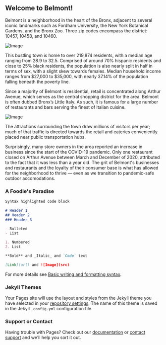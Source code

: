 ## Welcome to Belmont!

Belmont is a neighborhood in the heart of the Bronx, adjacent to several iconic landmarks such as Fordham University, the New York Botanical Gardens, and the Bronx Zoo. Three zip codes encompass the district: 10457, 10458, and 10460. 

![Image](/Users/namira/Desktop/★/CSCI127/belmonthighlighted.png)

This bustling town is home to over 219,874 residents, with a median age ranging from 28.9 to 32.5. Comprised of around 70% hispanic residents and close to 25% black residents,  the population is also nearly split in half in terms of sex, with a slight skew towards females. Median household income ranges from $27,000 to $35,000, with nearly 37.14% of the population falling beneath the poverty line. 

Since a majority of Belmont is residential, retail is concentrated along Arthur Avenue, which serves as the central shopping district for the area. Belmont is often dubbed Bronx’s Little Italy. As such, it is famous for a large number of restaurants and bars serving the finest of Italian cuisine.

![Image](https://images.nycgo.com/image/fetch/q_auto:eco,w_1920/https://www.nycgo.com/images/uploads/11Neighborhoods/Arthur-Ave-Bronx-NYC-Photo-Brittany-Petronella__X9A4863.jpg)

The attractions surrounding the town draw millions of visitors per year; much of that traffic is directed towards the retail and eateries conveniently placed near public transportation hubs.

Surprisingly, many store owners in the area reported an increase in business since the start of the COVID-19 pandemic. Only one restaurant closed on Arthur Avenue between March and December of 2020, attributed to the fact that it was less than a year old. The grit of Belmont's businesses and restaurants and the loyalty of their consumer base is what has allowed for the neighborhood to thrive — even as we transition to pandemic-safe outdoor accomodations.

### A Foodie's Paradise





```markdown
Syntax highlighted code block

# Header 1
## Header 2
### Header 3

- Bulleted
- List

1. Numbered
2. List

**Bold** and _Italic_ and `Code` text

[Link](url) and ![Image](src)
```

For more details see [Basic writing and formatting syntax](https://docs.github.com/en/github/writing-on-github/getting-started-with-writing-and-formatting-on-github/basic-writing-and-formatting-syntax).

### Jekyll Themes

Your Pages site will use the layout and styles from the Jekyll theme you have selected in your [repository settings](https://github.com/namiraz/bronx/settings/pages). The name of this theme is saved in the Jekyll `_config.yml` configuration file.

### Support or Contact

Having trouble with Pages? Check out our [documentation](https://docs.github.com/categories/github-pages-basics/) or [contact support](https://support.github.com/contact) and we’ll help you sort it out.
